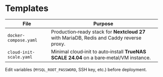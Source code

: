 # Templates

| File | Purpose |
|------|---------|
| `docker-compose.yaml` | Production‑ready stack for **Nextcloud 27** with MariaDB, Redis and Caddy reverse proxy. |
| `cloud-init-scale.yaml` | Minimal cloud‑init to auto‑install **TrueNAS SCALE 24.04** on a bare‑metal/VM instance. |

Edit variables (`MYSQL_ROOT_PASSWORD`, SSH key, etc.) before deployment.